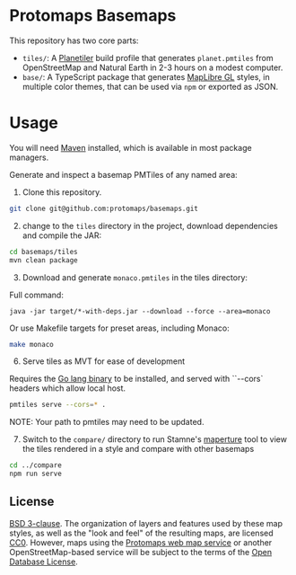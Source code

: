 # Protomaps Basemaps

This repository has two core parts:

* `tiles/`: A [Planetiler](https://github.com/onthegomap/planetiler) build profile that generates `planet.pmtiles` from OpenStreetMap and Natural Earth in 2-3 hours on a modest computer.
* `base/`: A TypeScript package that generates [MapLibre GL](http://github.com/maplibre) styles, in multiple color themes, that can be used via `npm` or exported as JSON.

# Usage

You will need [Maven](https://maven.apache.org/install.html) installed, which is available in most package managers.

Generate and inspect a basemap PMTiles of any named area:

1. Clone this repository.

```sh
git clone git@github.com:protomaps/basemaps.git
```

2. change to the `tiles` directory in the project, download dependencies and compile the JAR:

```sh
cd basemaps/tiles
mvn clean package
```

3. Download and generate `monaco.pmtiles` in the tiles directory:

Full command:

```
java -jar target/*-with-deps.jar --download --force --area=monaco
```

Or use Makefile targets for preset areas, including Monaco:

```sh
make monaco
```

6. Serve tiles as MVT for ease of development

Requires the [Go lang binary](https://github.com/protomaps/go-pmtiles/releases) to be installed, and served with ``--cors` headers which allow local host.

```sh
pmtiles serve --cors=* .
```

NOTE: Your path to pmtiles may need to be updated.

7. Switch to the `compare/` directory to run Stamne's [maperture](https://github.com/stamen/maperture) tool to view the tiles rendered in a style and compare with other basemaps

```sh
cd ../compare
npm run serve
```

## License

[BSD 3-clause](/LICENSE.md). The organization of layers and features used by these map styles, as well as the "look and feel" of the resulting maps, are licensed [CC0](https://creativecommons.org/publicdomain/zero/1.0/). However, maps using the [Protomaps web map service](https://protomaps.com) or another OpenStreetMap-based service will be subject to the terms of the [Open Database License](https://www.openstreetmap.org/copyright).
